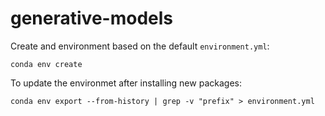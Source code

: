 # generative-models

Create and environment based on the default `environment.yml`:
```
conda env create
```

To update the environmet after installing new packages:
```
conda env export --from-history | grep -v "prefix" > environment.yml
```
